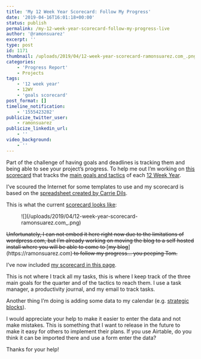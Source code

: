 ```yaml
---
title: 'My 12 Week Year Scorecard: Follow My Progress'
date: '2019-04-16T16:01:18+00:00'
status: publish
permalink: /my-12-week-year-scorecard-follow-my-progress-live
author: '@ramonsuarez'
excerpt: ''
type: post
id: 1171
thumbnail: /uploads/2019/04/12-week-year-scorecard-ramonsuarez.com_.png
categories: 
    - 'Progress Report'
    - Projects
tags:
    - '12 week year'
    - 12WY
    - 'goals scorecard'
post_format: []
timeline_notification:
    - '1555423282'
publicize_twitter_user:
    - ramonsuarez
publicize_linkedin_url:
    - ''
video_background:
    - ''
---
```

Part of the challenge of having goals and deadlines is tracking them and being able to see your project’s progress. To help me out I’m working on [this scorecard](https://ramonsuarez.com/scorecard/) that tracks the [main goals and tactics](https://ramonsuarez.com/my-vision-and-plan/) of each [12 Week Year](https://ramonsuarez.com/12-week-year-summary-and-review/).

I’ve scoured the Internet for some templates to use and my scorecard is based on the [spreadsheet created by Carrie Dils](https://carriedils.com/book-review-the-12-week-year/).

This is what the current [scorecard looks like](https://ramonsuarez.com/scorecard/):

<figure class="wp-block-image">![](/uploads/2019/04/12-week-year-scorecard-ramonsuarez.com_.png)<figcaption><https://ramonsuarez.com/scorecard/></figcaption></figure><del>Unfortunately, I can not embed it here right now due to the limitations of wordpress.com, but I’m already working on moving the blog to a self hosted install where you will be able to come to </del>[<del>my blog</del>](https://ramonsuarez.com)<del> to follow my progress… you peeping Tom.</del>

I’ve now included [my scorecard in this page](https://ramonsuarez.com/scorecards/).

This is not where I track all my tasks, this is where I keep track of the three main goals for the quarter and of the tactics to reach them. I use a task manager, a productivity journal, and my email to track tasks.

Another thing I’m doing is adding some data to my calendar (e.g. [strategic blocks](https://ramonsuarez.com/12-week-year-summary-and-review/)).

I would appreciate your help to make it easier to enter the data and not make mistakes. This is something that I want to release in the future to make it easy for others to implement their plans. If you use Airtable, do you think it can be imported there and use a form enter the data?

Thanks for your help!